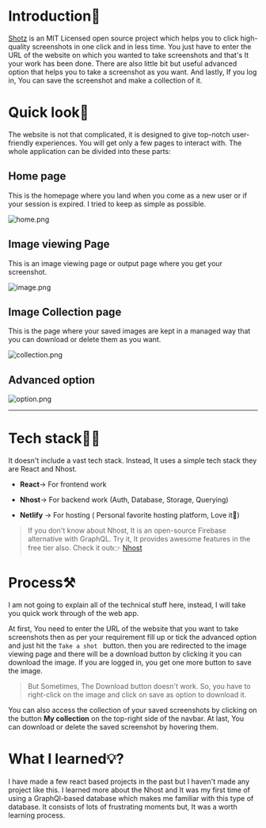# Introduction📄

[Shotz](https://shotzz.netlify.app) is an MIT Licensed open source project which helps you to click high-quality screenshots in one click and in less time. You just have to enter the URL of the website on which you wanted to take screenshots and that's It your work has been done. There are also little bit but useful advanced option that helps you to take a screenshot as you want. And lastly, If you log in, You can save the screenshot and make a collection of it.

# Quick look👀

The website is not that complicated, it is designed to give top-notch user-friendly experiences. You will get only a few pages to interact with. The whole application can be divided into these parts:

## Home page

This is the homepage where you land when you come as a new user or if your session is expired. I tried to keep as simple as possible. 

![home.png](https://cdn.hashnode.com/res/hashnode/image/upload/v1666271234866/-bCF9Y9Uq.png)

## Image viewing Page

This is an image viewing page or output page where you get your screenshot.

![image.png](https://cdn.hashnode.com/res/hashnode/image/upload/v1666271396702/gE8Exksbm.png)

## Image Collection page

This is the page where your saved images are kept in a managed way that you can download or delete them as you want.

![collection.png](https://cdn.hashnode.com/res/hashnode/image/upload/v1666271447702/-4xooJZA5.png)

## Advanced option 

![option.png](https://cdn.hashnode.com/res/hashnode/image/upload/v1666271685057/dSWrrbdA2.png)

_ _ _ _ _ _ _ _ _ _ _ _ _ _ _ _ _ _ _ _ _ _ _ _ _ _ _ _ _ _ _ _ _ _ _ _ _ _ _ _ _ _ _ _ _ _ _ _ _ _ _ _ _ _ _ _ _ _ 

# Tech stack👨‍💻 

It doesn't include a vast tech stack. Instead, It uses a simple tech stack they are React and Nhost.

- **React**-> For frontend work

- **Nhost**-> For backend work (Auth, Database, Storage, Querying)

- **Netlify** -> For hosting ( Personal favorite hosting platform, Love it🤩)

> If you don't know about Nhost, It is an open-source Firebase alternative with GraphQL.
Try it, It provides awesome features in the free tier also. Check it out👉 [Nhost](nhost.io)

# Process⚒️

I am not going to explain all of the technical stuff here, instead, I will take you quick work through of the web app.

At first, You need to enter the URL of the website that you want to take screenshots then as per your requirement fill up or tick the advanced option and just hit the 
```Take a shot ```  button. then you are redirected to the image viewing page and there will be a download button by clicking it you can download the image. If you are logged in, you get one more button to save the image. 

> But Sometimes, The Download button doesn't work. So, you have to right-click on the image and click on save as option to download it.

You can also access the collection of your saved screenshots by clicking on the button **My collection** on the top-right side of the navbar. At last, You can download or delete the saved screenshot by hovering them. 

# What I learned💡?

I have made a few react based projects in the past but I haven't made any project like this.
I learned more about the Nhost and It was my first time of using a GraphQl-based database which makes me familiar with this type of database. It consists of lots of frustrating moments but, It was a worth learning process. 
